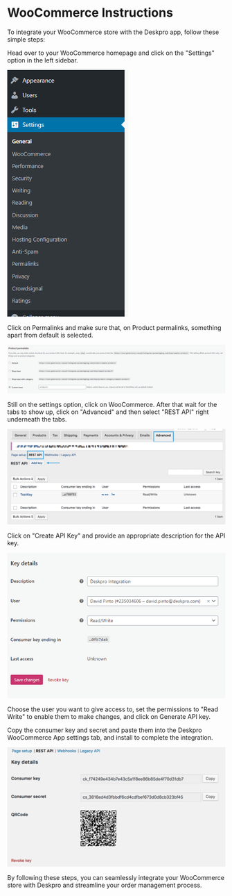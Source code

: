 # WooCommerce Instructions

To integrate your WooCommerce store with the Deskpro app, follow these simple steps:

Head over to your WooCommerce homepage and click on the "Settings" option in the left sidebar.

[![](/docs/assets/setup/settings.png)](/docs/assets/setup/settings.png)

Click on Permalinks and make sure that, on Product permalinks, something apart from default is selected.

[![](/docs/assets/setup/permalink.png)](/docs/assets/setup/permalink.png)

Still on the settings option, click on WooCommerce. After that wait for the tabs to show up, click on "Advanced" and then select "REST API" right underneath the tabs.

[![](/docs/assets/setup/api_page.png)](/docs/assets/setup/api_page.png)

Click on "Create API Key" and provide an appropriate description for the API key.

[![](/docs/assets/setup/create_key.png)](/docs/assets/setup/create_key.png)

Choose the user you want to give access to, set the permissions to "Read Write" to enable them to make changes, and click on Generate API key.

Copy the consumer key and secret and paste them into the Deskpro WooCommerce App settings tab, and install to complete the integration.

[![](/docs/assets/setup/key_details.png)](/docs/assets/setup/key_details.png)

By following these steps, you can seamlessly integrate your WooCommerce store with Deskpro and streamline your order management process.
